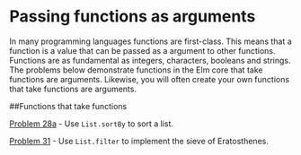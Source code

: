 # Passing functions as arguments

In many programming languages functions are first-class. This means that a function is a value that can be passed as a argument to other functions. Functions are as fundamental as integers, characters, booleans and  strings. The problems below demonstrate functions in the Elm core that take functions are arguments. Likewise, you will often create your own functions that take functions are arguments. 

##Functions that take functions

[Problem 28a](p/p28a.md) - Use ```List.sortBy``` to sort a list.

[Problem 31](p/p31.md) - Use ```List.filter``` to implement the sieve of Eratosthenes.

